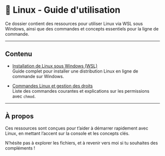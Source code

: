 # 🐧 Linux - Guide d'utilisation

Ce dossier contient des ressources pour utiliser Linux via WSL sous Windows, ainsi que des commandes et concepts essentiels pour la ligne de commande.

---

## Contenu

- [Installation de Linux sous Windows (WSL)](./installation.md)  
  Guide complet pour installer une distribution Linux en ligne de commande sur Windows.

- [Commandes Linux et gestion des droits](./commandes.md)  
  Liste des commandes courantes et explications sur les permissions avec `chmod`.

---

## À propos

Ces ressources sont conçues pour t’aider à démarrer rapidement avec Linux, en mettant l’accent sur la console et les concepts clés.

N’hésite pas à explorer les fichiers, et à revenir vers moi si tu souhaites des compléments !
